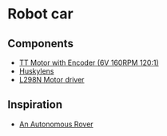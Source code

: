 # Robot car

## Components

- [TT Motor with Encoder (6V 160RPM 120:1)](https://www.dfrobot.com/product-1457.html)
- [Huskylens](https://www.dfrobot.com/product-1922.html)
- [L298N Motor driver](https://www.teachmemicro.com/use-l298n-motor-driver/)

## Inspiration

- [An Autonomous Rover](https://www.instructables.com/id/An-Autonomous-Rover/)

